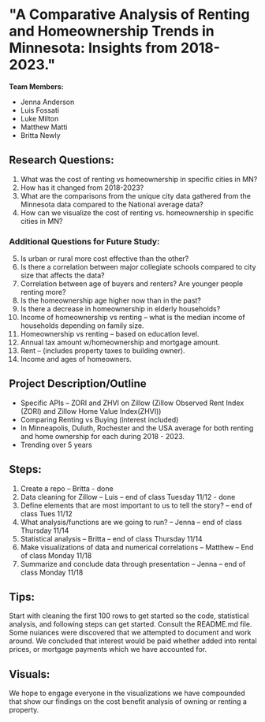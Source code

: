 #  "A Comparative Analysis of Renting and Homeownership Trends in Minnesota: Insights from 2018-2023."

**Team Members:**
- Jenna Anderson
- Luis Fossati
- Luke Milton
- Matthew Matti
- Britta Newly


## Research Questions:
1. What was the cost of renting vs homeownership in specific cities in MN?
2. How has it changed from 2018-2023?
3. What are the comparisons from the unique city data gathered from the Minnesota data compared to the National average data?
4. How can we visualize the cost of renting vs. homeownership in specific cities in MN?

### Additional Questions for Future Study:
5. Is urban or rural more cost effective than the other?
6. Is there a correlation between major collegiate schools compared to city size that affects the data?
7. Correlation between age of buyers and renters? Are younger people renting more?
8. Is the homeownership age higher now than in the past?
9. Is there a decrease in homeownership in elderly households?
10. Income of homeownership vs renting – what is the median income of households depending on family size.
11. Homeownership vs renting – based on education level.
12. Annual tax amount w/homeownership and mortgage amount.
13. Rent – (includes property taxes to building owner).
14. Income and ages of homeowners.

## Project Description/Outline
- Specific APIs – ZORI and ZHVI on Zillow (Zillow Observed Rent Index (ZORI) and Zillow Home Value Index(ZHVI))
- Comparing Renting vs Buying (interest included)
- In Minneapolis, Duluth, Rochester and the USA average for both renting and home ownership for each during 2018 - 2023.
- Trending over 5 years 

## Steps:
1. Create a repo – Britta - done
2. Data cleaning for Zillow – Luis – end of class Tuesday 11/12 - done
3. Define elements that are most important to us to tell the story? – end of class Tues 11/12
4. What analysis/functions are we going to run? – Jenna – end of class Thursday 11/14
5. Statistical analysis – Britta – end of class Thursday 11/14
6. Make visualizations of data and numerical correlations – Matthew – End of class Monday 11/18
7. Summarize and conclude data through presentation – Jenna – end of class Monday 11/18

## Tips:
Start with cleaning the first 100 rows to get started so the code, statistical analysis, and following steps can get started.
Consult the README.md file. Some nuiances were discovered that we attempted to document and work around. 
We concluded that interest would be paid whether added into rental prices, or  mortgage payments which we have accounted for. 

## Visuals:
We hope to engage everyone in the visualizations we have compounded that show our findings on the cost benefit analysis of owning or renting a property.
